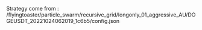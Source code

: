 Strategy come from : /flyingtoaster/particle_swarm/recursive_grid/longonly_01_aggressive_AU/DOGEUSDT_20221024062019_1c6b5/config.json